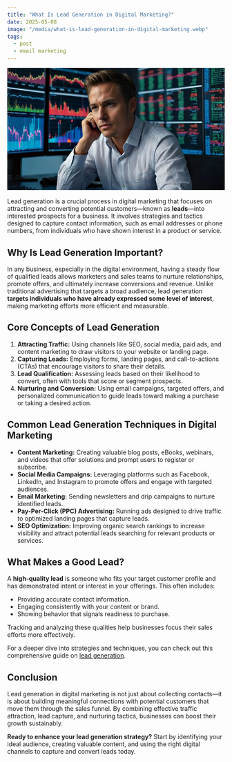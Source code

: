 ```yaml
---
title: "What Is Lead Generation in Digital Marketing?"
date: 2025-05-08
image: "/media/what-is-lead-generation-in-digital-marketing.webp"
tags:
  - post
  - email marketing
---
```


![What Is Lead Generation in Digital Marketing?](/media/what-is-lead-generation-in-digital-marketing.webp)

Lead generation is a crucial process in digital marketing that focuses on attracting and converting potential customers—known as **leads**—into interested prospects for a business. It involves strategies and tactics designed to capture contact information, such as email addresses or phone numbers, from individuals who have shown interest in a product or service.

## Why Is Lead Generation Important?

In any business, especially in the digital environment, having a steady flow of qualified leads allows marketers and sales teams to nurture relationships, promote offers, and ultimately increase conversions and revenue. Unlike traditional advertising that targets a broad audience, lead generation **targets individuals who have already expressed some level of interest**, making marketing efforts more efficient and measurable.

## Core Concepts of Lead Generation

1. **Attracting Traffic:** Using channels like SEO, social media, paid ads, and content marketing to draw visitors to your website or landing page.
2. **Capturing Leads:** Employing forms, landing pages, and call-to-actions (CTAs) that encourage visitors to share their details.
3. **Lead Qualification:** Assessing leads based on their likelihood to convert, often with tools that score or segment prospects.
4. **Nurturing and Conversion:** Using email campaigns, targeted offers, and personalized communication to guide leads toward making a purchase or taking a desired action.

## Common Lead Generation Techniques in Digital Marketing

- **Content Marketing:** Creating valuable blog posts, eBooks, webinars, and videos that offer solutions and prompt users to register or subscribe.
- **Social Media Campaigns:** Leveraging platforms such as Facebook, LinkedIn, and Instagram to promote offers and engage with targeted audiences.
- **Email Marketing:** Sending newsletters and drip campaigns to nurture identified leads.
- **Pay-Per-Click (PPC) Advertising:** Running ads designed to drive traffic to optimized landing pages that capture leads.
- **SEO Optimization:** Improving organic search rankings to increase visibility and attract potential leads searching for relevant products or services.

## What Makes a Good Lead?

A **high-quality lead** is someone who fits your target customer profile and has demonstrated intent or interest in your offerings. This often includes:

- Providing accurate contact information.
- Engaging consistently with your content or brand.
- Showing behavior that signals readiness to purchase.

Tracking and analyzing these qualities help businesses focus their sales efforts more effectively.

For a deeper dive into strategies and techniques, you can check out this comprehensive guide on [lead generation](https://leadcraftr.com/posts/lead-generation/).

## Conclusion

Lead generation in digital marketing is not just about collecting contacts—it is about building meaningful connections with potential customers that move them through the sales funnel. By combining effective traffic attraction, lead capture, and nurturing tactics, businesses can boost their growth sustainably.

**Ready to enhance your lead generation strategy?** Start by identifying your ideal audience, creating valuable content, and using the right digital channels to capture and convert leads today.
